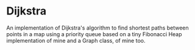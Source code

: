 Dijkstra
========

An implementation of Dijkstra's algorithm to find shortest paths between points in a map using a priority queue based on a tiny Fibonacci Heap implementation of mine and  a Graph class, of mine too.
